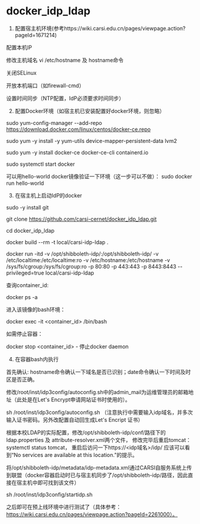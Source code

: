 # docker_idp_ldap
1. 配置宿主机环境(参考https://wiki.carsi.edu.cn/pages/viewpage.action?pageId=1671214)

配置本机IP

修改主机域名 vi /etc/hostname 及 hostname命令

关闭SELinux

开放本机端口（如firewall-cmd）

设置时间同步（NTP配置，IdP必须要求时间同步）

2. 配置Docker环境（如宿主机已安装配置好docker环境，则忽略）

sudo yum-config-manager --add-repo https://download.docker.com/linux/centos/docker-ce.repo

sudo yum -y install -y yum-utils device-mapper-persistent-data lvm2

sudo yum -y install docker-ce docker-ce-cli containerd.io

sudo systemctl start docker

可以用hello-world docker镜像验证一下环境（这一步可以不做）： sudo docker run hello-world

3. 在宿主机上启动IdP的docker

sudo -y install git

git clone https://github.com/carsi-cernet/docker_idp_ldap.git

cd docker_idp_ldap

docker build --rm -t local/carsi-idp-ldap .

docker run -itd -v /opt/shibboleth-idp/:/opt/shibboleth-idp/ -v /etc/localtime:/etc/localtime:ro -v /etc/hostname:/etc/hostname -v /sys/fs/cgroup:/sys/fs/cgroup:ro -p 80:80 -p 443:443 -p 8443:8443 --privileged=true local/carsi-idp-ldap

查询container_id:

docker ps -a

进入该镜像的bash环境：

docker exec -it <container_id> /bin/bash

如需停止容器：

docker stop <container_id> - 停止docker daemon

4. 在容器bash内执行

首先确认: hostname命令确认一下域名是否已识别；date命令确认一下时间及时区是否正确。

修改/root/inst/idp3config/autoconfig.sh中的admin_mail为运维管理员的邮箱地址（此处是在Let's Encrypt申请网站证书时使用的）。

sh /root/inst/idp3config/autoconfig.sh  （注意执行中需要输入idp域名，并多次输入证书密码。另外改配置自动回生成Let's Encript 证书）

根据本校LDAP的实际配置，修改/opt/shibboleth-idp/conf/路径下的 ldap.properties 及 attribute-resolver.xml两个文件， 修改完毕后重启tomcat：systemctl status tomcat， 重启后访问一下https://<idp域名>/idp/ 应该可以看到“No services are available at this location.”的提示。

将/opt/shibboleth-idp/metadata/idp-metadata.xml通过CARSI自服务系统上传到联盟（docker容器启动时已与宿主机同步了/opt/shibboleth-idp/路径，因此直接在宿主机中即可找到该文件）

sh /root/inst/idp3config/startidp.sh

之后即可在预上线环境中进行测试了（具体参考：https://wiki.carsi.edu.cn/pages/viewpage.action?pageId=2261000）。

